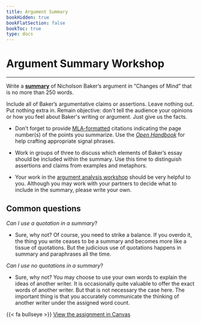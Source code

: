 ```yaml
---
title: Argument Summary
bookHidden: true
bookFlatSection: false
bookToc: true
type: docs
---
```


# Argument Summary Workshop

---

Write a [**summary**](/resources/open-handbook/chapter-8) of Nicholson Baker’s argument in “Changes of Mind” that is no more than 250 words.

Include all of Baker’s argumentative claims or assertions. Leave nothing out. Put nothing extra in.
Remain objective: don't tell the audience your opinions or how you feel about Baker's writing or argument. Just give us the facts. 

- Don’t forget to provide [MLA-formatted](/resources/open-handbook/chapter-11-mla) citations indicating the page number(s) of the points you summarize.
Use the [*Open Handbook*](/resources/open-handbook/chapter-8) for help crafting appropriate signal phrases.

- Work in groups of three to discuss which elements of Baker’s essay should be included within the summary. Use this time to distinguish assertions and claims from examples and metaphors.

- Your work in the [argument analysis workshop](/courses/workshops/argument-analysis) should be very helpful to you. Although you may work with your partners to decide what to include in the summary, please write your own.

## Common questions

*Can I use a quotation in a summary*? 

- Sure, why not? Of course, you need to strike a balance. If you overdo it, the thing you write ceases to be a summary and becomes more like a tissue of quotations. But the judicious use of quotations happens in summary and paraphrases all the time. 

*Can I use no quotations in a summary*? 

- Sure, why not? You may choose to use your own words to explain the ideas of another writer. It is occasionally quite valuable to offer the exact words of another writer. But that is not necessary the case here. The important thing is that you accurately communicate the thinking of another writer under the assigned word count. 

{{< fa bullseye >}} [View the assignment in Canvas](https://canvas.dartmouth.edu)
